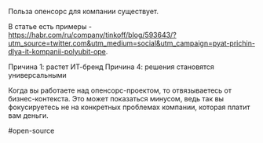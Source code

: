 Польза опенсорс для компании существует.

В статье есть примеры - https://habr.com/ru/company/tinkoff/blog/593643/?utm_source=twitter.com&utm_medium=social&utm_campaign=pyat-prichin-dlya-it-kompanii-polyubit-ope.

Причина 1: растет ИТ-бренд
Причина 4: решения становятся универсальными 

Когда вы работаете над опенсорс-проектом, то отвязываетесь от бизнес-контекста. Это может показаться минусом, ведь так вы фокусируетесь не на конкретных проблемах компании, которая платит вам деньги.

#open-source